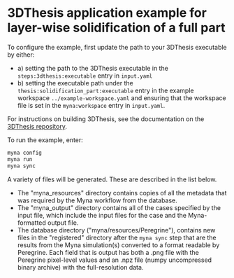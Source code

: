 # 3DThesis application example for layer-wise solidification of a full part

To configure the example, first update the path to your 3DThesis executable by either:

- a) setting the path to the 3DThesis executable in the `steps:3dthesis:executable`
  entry in `input.yaml`
- b) setting the executable path under the `thesis:solidification_part:executable`
  entry in the example workspace `../example-workspace.yaml` and ensuring that the
  workspace file is set in the `myna:workspace` entry in `input.yaml`.

For instructions on building 3DThesis, see the documentation on the
[3DThesis repository](https://gitlab.com/JamieStumpORNL/3DThesis).

To run the example, enter:

```bash
myna config
myna run
myna sync
```

A variety of files will be generated. These are described in the list below.

- The "myna_resources" directory contains copies
of all the metadata that was required by the Myna workflow from the database.
- The "myna_output" directory contains all of the cases specified by the input file,
which include the input files for the case and the Myna-formatted output file.
- The database directory ("myna/resources/Peregrine"), contains new files in the
"registered" directory after the `myna sync` step that are the results from the
Myna simulation(s) converted to a format readable by Peregrine. Each field that is
output has both a .png file with the Peregrine pixel-level values and an .npz file
(numpy uncompressed binary archive) with the full-resolution data.
